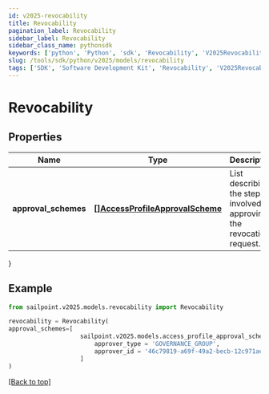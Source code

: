 ```yaml
---
id: v2025-revocability
title: Revocability
pagination_label: Revocability
sidebar_label: Revocability
sidebar_class_name: pythonsdk
keywords: ['python', 'Python', 'sdk', 'Revocability', 'V2025Revocability'] 
slug: /tools/sdk/python/v2025/models/revocability
tags: ['SDK', 'Software Development Kit', 'Revocability', 'V2025Revocability']
---
```


# Revocability


## Properties

Name | Type | Description | Notes
------------ | ------------- | ------------- | -------------
**approval_schemes** | [**[]AccessProfileApprovalScheme**](access-profile-approval-scheme) | List describing the steps involved in approving the revocation request. | [optional] 
}

## Example

```python
from sailpoint.v2025.models.revocability import Revocability

revocability = Revocability(
approval_schemes=[
                    sailpoint.v2025.models.access_profile_approval_scheme.AccessProfileApprovalScheme(
                        approver_type = 'GOVERNANCE_GROUP', 
                        approver_id = '46c79819-a69f-49a2-becb-12c971ae66c6', )
                    ]
)

```
[[Back to top]](#) 

